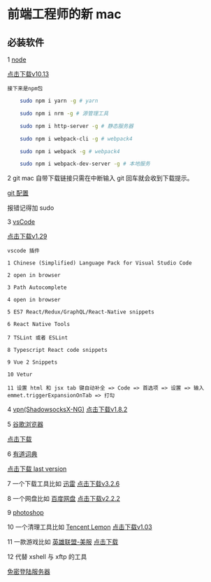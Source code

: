 # 前端工程师的新 mac


## 必装软件

1 [node](http://nodejs.cn/download/)

  [点击下载v10.13](https://npm.taobao.org/mirrors/node/v10.13.0/node-v10.13.0.pkg)

    接下来是npm包
```bash
    sudo npm i yarn -g # yarn

    sudo npm i nrm -g # 源管理工具

    sudo npm i http-server -g # 静态服务器

    sudo npm i webpack-cli -g # webpack4

    sudo npm i webpack -g # webpack4

    sudo npm i webpack-dev-server -g # 本地服务
```
2 git mac 自带下载链接只需在中断输入 git 回车就会收到下载提示。

[git 配置](https://github.com/PsChina/angularJS/blob/master/1-git/1.git%E7%9A%84%E9%85%8D%E7%BD%AE%E5%92%8C%E5%B8%B8%E7%94%A8%E5%91%BD%E4%BB%A4.md)

报错记得加 sudo

3 [vsCode](https://code.visualstudio.com/)

  [点击下载v1.29](https://vscode.cdn.azure.cn/stable/bc24f98b5f70467bc689abf41cc5550ca637088e/VSCode-darwin-stable.zip)

    vscode 插件

    1 Chinese (Simplified) Language Pack for Visual Studio Code

    2 open in browser

    3 Path Autocomplete

    4 open in browser 

    5 ES7 React/Redux/GraphQL/React-Native snippets

    6 React Native Tools

    7 TSLint 或者 ESLint

    8 Typescript React code snippets

    9 Vue 2 Snippets

    10 Vetur

    11 设置 html 和 jsx tab 键自动补全 => Code => 首选项 => 设置 => 输入 emmet.triggerExpansionOnTab => 打勾


4 [vpn(ShadowsocksX-NG)](https://github.com/shadowsocks/ShadowsocksX-NG)
  [点击下载v1.8.2](https://github.com/shadowsocks/ShadowsocksX-NG/releases/download/v1.8.2/ShadowsocksX-NG.app.1.8.2.zip)

5 [谷歌浏览器](https://www.google.com/chrome/)

  [点击下载](https://www.google.com/chrome/thank-you.html?statcb=0&installdataindex=empty)

6 [有道词典](http://cidian.youdao.com/index-mac.html)

  [点击下载 last version](https://itunes.apple.com/cn/app/%E7%BD%91%E6%98%93%E6%9C%89%E9%81%93%E8%AF%8D%E5%85%B8/id491854842?mt=12)

7 一个下载工具比如 [迅雷](https://www.xunlei.com/) 
  [点击下载v3.2.6](http://down.sandai.net/mac/thunder_3.2.6.3728.dmg)

8 一个网盘比如 [百度网盘](https://pan.baidu.com/download#pan)
  [点击下载v2.2.2](http://issuecdn.baidupcs.com/issue/netdisk/MACguanjia/BaiduNetdisk_mac_2.2.2.dmg)

9 [photoshop](https://www.adobe.com/cn/products/photoshop.html)

10 一个清理工具比如 [Tencent Lemon](https://mac.gj.qq.com/)
  [点击下载v1.03](https://pm.myapp.com/invc/xfspeed/qqpcmgr/module_update/1542716962.4068.Lemon.1.0.3.dmg)

11 一款游戏比如 [英雄联盟-美服](https://signup.na.leagueoflegends.com/en/signup/redownload)
  [点击下载](https://riotgamespatcher-a.akamaihd.net/releases/Maclive/installer/deploy/League%20of%20Legends%20installer%20NA.dmg)


12 代替 xshell 与 xftp 的工具

[免密登陆服务器]()